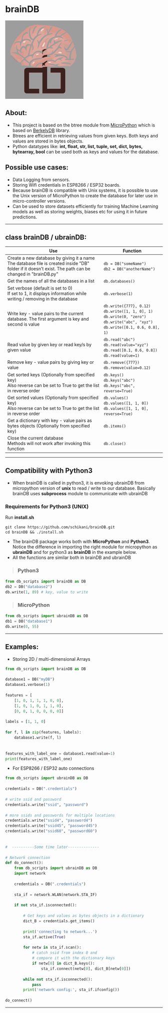 # brainDB 
![alt text](https://github.com/schikani/brainDB/blob/main/brainDB.png)

## About:
* This project is based on the btree module from [MicroPython](https://github.com/micropython/micropython) which is based on [BerkelyDB](https://www.oracle.com/database/technologies/related/berkeleydb.html) library.
* Btrees are efficient in retrieving values from given keys. Both keys and values are stored in bytes objects.
* Python datatypes like: **int, float, str, list, tuple, set, dict, bytes, bytearray, bool** can be used both as keys and values for the database.
## Possible use cases:
* Data Logging from sensors.
* Storing Wifi credentials in ESP8266 / ESP32 boards.
* Because brainDB is compatible with Unix systems, it is possible to use the Unix version of MicroPython to create the database for later use in micro-controller versions.
* Can be used to store datasets efficiently for training Machine Learning models as well as storing weights, biases etc for using it in future predictions.
* * *
## class brainDB / ubrainDB:
|Use|Function
|-|-|
|Create a new database by giving it a name<br>The database file is created inside "DB" folder if it doesn't exist. The path can be changed in "brainDB.py"|`db = DB("someName")`<br>`db2 = DB("anotherName")`|
|Get the names of all the databases in a list|`db.databases()`|
|Set verbose (default is set to 0)<br>If set to 1, it displays information while writing / removing in the database|`db.verbose(1)`|
|Write key - value pairs to the current database. The first argument is key and second is value|`db.write({777}, 0.12)`<br>`db.write([1, 1, 0], 1)`<br>`db.write(0, "zero")`<br>`db.write("abc", "xyz")`<br>`db.write([0.1, 0.6, 0.8], 1)`|
|Read value by given key or read key/s by given value|`db.read("abc")`<br>`db.read(value="xyz")`<br>`db.read([0.1, 0.6, 0.8])`<br>`db.read(value=1)`|
|Remove key - value pairs by giving key or value|`db.remove({777})`<br>`db.remove(value=0.12)`|
|Get sorted keys (Optionally from specified key)<br>Also reverse can be set to True to get the list in reverse order|`db.keys()`<br>`db.keys("abc")`<br>`db.keys("abc", reverse=True)`|
|Get sorted values (Optionally from specified key)<br>Also reverse can be set to True to get the list in reverse order|`db.values()`<br>`db.values([1, 1, 0])`<br>`db.values([1, 1, 0], reverse=True)`|
|Get a dictionary with key - value pairs as bytes objects (Optionally from specified key)|`db.items()`|
|Close the current database<br>Methods will not work after invoking this function|`db.close()`|
* * *
## Compatibility with **Python3**
* When brainDB is called in python3, it is envoking ubrainDB from micropython version of **unix** to read / write to our database. Basically brainDB uses **subprocess** module to communicate with ubrainDB

### Requirements for Python3 (UNIX)
Run **install.sh**
```shell
git clone https://github.com/schikani/brainDB.git
cd brainDB && ./install.sh
```
* The brainDB package works both with **MicroPython** and **Python3**. Notice the difference in importing the right module for micropython as **ubrainDB** and for python3 as **brainDB** in the example below.
* All the functions are similar both in brainDB and ubrainDB

> ### Python3
```python
from db_scripts import brainDB as DB
db2 = DB("database2")
db.write(1, 89) # key, value to write

```
> ### MicroPython
```python
from db_scripts import ubrainDB as DB
db1 = DB("database1")
db.write(0, 55)
```

* * *

## Examples:
* Storing 2D / multi-dimensional Arrays

```python
from db_scripts import brainDB as DB

database1 = DB("myDB")
database1.verbose(1)

features = [
    [1, 0, 1, 1, 1, 0, 0],
    [1, 0, 1, 0, 1, 1, 0],
    [0, 0, 1, 0, 0, 0, 0]]

labels = [1, 1, 0]

for f, l in zip(features, labels):
    database1.write(f, l)


features_with_label_one = database1.read(value=1)
print(features_with_label_one)
```

* For ESP8266 /  ESP32 auto connections

```python
from db_scripts import ubrainDB as DB

credentials = DB(".credentials")

# write ssid and password
credentials.write("ssid", "password")

# more ssids and passwords for multiple locations
credentials.write("ssid4", "password4")
credentials.write("ssid45", "password45")
credentials.write("ssid60", "password60")


#  ----------Some time later--------------

# Network connection 
def do_connect():
    from db_scripts import ubrainDB as DB
    import network
    
	credentials = DB(".credentials")
	
    sta_if = network.WLAN(network.STA_IF)
	
    if not sta_if.isconnected():
		
        # Get keys and values as bytes objects in a dictionary
        dict_B = credentials.get_items()
		
        print('connecting to network...')
        sta_if.active(True)
		
        for netw in sta_if.scan():
            # catch ssid from index 0 and
			# compare it with the dictionary keys
            if netw[0] in dict_B.keys():
                sta_if.connect(netw[0], dict_B[netw[0]])

        while not sta_if.isconnected():
            pass
        print('network config:', sta_if.ifconfig())
		
do_connect()
```
* * *